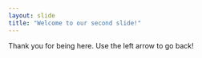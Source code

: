 ```yaml
---
layout: slide
title: "Welcome to our second slide!"
---
```

Thank you for being here.
Use the left arrow to go back!
